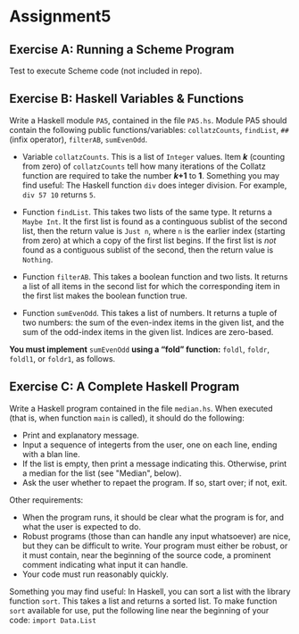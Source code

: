 # Assignment5
## Exercise A: Running a Scheme Program
Test to execute Scheme code (not included in repo).

## Exercise B: Haskell Variables & Functions
Write a Haskell module `PA5`, contained in the file `PA5.hs`. Module PA5 should contain the following public functions/variables: `collatzCounts`, `findList`, `##` (infix operator), `filterAB`, `sumEvenOdd`.

* Variable `collatzCounts`. This is a list of `Integer` values. Item __*k*__ (counting from zero) of `collatzCounts` tell how many iterations of the Collatz function are required to take the number __*k*+1__ to __1__. Something you may find useful: The Haskell function `div` does integer division. For example, `div 57 10` returns `5`.

* Function `findList`. This takes two lists of the same type. It returns a `Maybe Int`. It the first list is found as a continguous sublist of the second list, then the return value is `Just n`, where `n` is the earlier index (starting from zero) at which a copy of the first list begins. If the first list is *not* found as a contiguous sublist of the second, then the return value is `Nothing`.

* Function `filterAB`. This takes a boolean function and two lists. It returns a list of all items in the second list for which the corresponding item in the first list makes the boolean function true.

* Function `sumEvenOdd`. This takes a list of numbers. It returns a tuple of two numbers: the sum of the even-index items in the given list, and the sum of the odd-index items in the given list. Indices are zero-based.

__You must implement__ `sumEvenOdd` __using a “fold” function:__ `foldl`, `foldr`, `foldl1`, or `foldr1`, as follows.


## Exercise C: A Complete Haskell Program
Write a Haskell program contained in the file `median.hs`. When executed (that is, when function `main` is called), it should do the following:

* Print and explanatory message.
* Input a sequence of integerts from the user, one on each line, ending with a blan line.
* If the list is empty, then print a message indicating this. Otherwise, print a median for the list (see "Median", below).
* Ask the user whether to repaet the program. If so, start over; if not, exit.

Other requirements:

* When the program runs, it should be clear what the program is for, and what the user is expected to do.
* Robust programs (those than can handle any input whatsoever) are nice, but they can be difficult to write. Your program must either be robust, or it must contain, near the beginning of the source code, a prominent comment indicating what input it can handle.
* Your code must run reasonably quickly.

Something you may find useful: In Haskell, you can sort a list with the library function `sort`. This takes a list and returns a sorted list. To make function `sort` available for use, put the following line near the beginning of your code:
```import Data.List```
